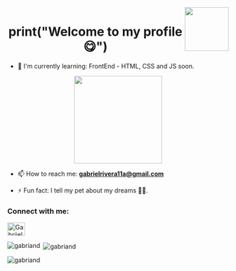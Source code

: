<img align="right" width="100" height="auto" src="https://media.giphy.com/media/frSfC5NcmyF7q/giphy.gif">

<h1 align="center">print("Welcome to my profile 😋")</h1> 


- 🌱 I'm currently learning: 
FrontEnd - HTML, CSS and JS soon.

<p align="center"> <img width="200" height="auto" src="https://media.giphy.com/media/9Y1wF3wx1Dex8w9wxL/giphy.gif"> 
</p>

- 📫 How to reach me: **gabrielrivera11a@gmail.com**

- ⚡ Fun fact: I tell my pet about my dreams 🐶✨.

<h3 align="left">Connect with me:</h3>
<p align="left">
<a href="https://twitter.com/Gabriiel_ARP" target="blank"><img align="center" src="https://raw.githubusercontent.com/rahuldkjain/github-profile-readme-generator/master/src/images/icons/Social/twitter.svg" alt="Gabriiel" height="30" width="40" /></a>

<!--<h3 align="left">Languages:</h3>-->
  
<p><img align="left" src="https://github-readme-stats.vercel.app/api/top-langs?username=gabriand&show_icons=true&locale=en&layout=compact" alt="gabriand"></p>

<p>&nbsp;<img align="center" src="https://github-readme-stats.vercel.app/api?username=gabriand&show_icons=true&locale=en" alt="gabriand"></p>

<p><img align="center" src="https://github-readme-streak-stats.herokuapp.com/?user=gabriand&" alt="gabriand"></p>


<!--
### print("Welcome to my profile :P.") 👋

**Gabriand/Gabriand** is a ✨ _special_ ✨ repository because its `README.md` (this file) appears on your GitHub profile.

Here are some ideas to get you started:

- 🔭 I’m currently working on ...

- 👯 I’m looking to collaborate on ...
- 🤔 I’m looking for help with ...
- 😄 Pronouns: 
- 💬 Ask me about ...
-->

